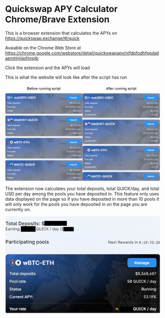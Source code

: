 # Quickswap APY Calculator Chrome/Brave Extension

This is a browser extension that calculates the APYs on https://quickswap.exchange/#/quick

Avaiable on the Chrome Web Store at https://chrome.google.com/webstore/detail/quickswapapy/nifdpfodhfppdajlaemhhjijjpfjmpjb

Click the extension and the APYs will load

This is what the website will look like after the script has run

![](images/quick.png)

The extension now calculates your total deposits, total QUICK/day, and total USD per day among the pools you have deposited in. This feature only uses data displayed on the page so if you have deposited in more than 10 pools it will only work for the pools you have deposited in on the page you are currently on.

![](images/deposits.png)
